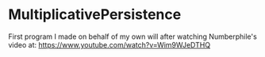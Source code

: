 # MultiplicativePersistence
First program I made on behalf of my own will after watching Numberphile's video at: https://www.youtube.com/watch?v=Wim9WJeDTHQ
